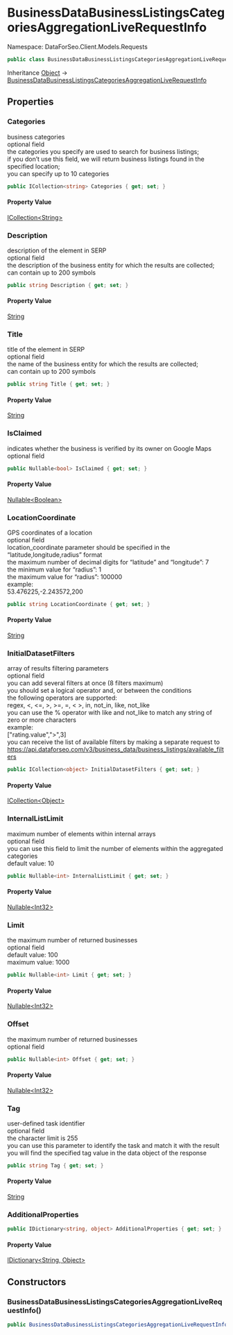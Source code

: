# BusinessDataBusinessListingsCategoriesAggregationLiveRequestInfo

Namespace: DataForSeo.Client.Models.Requests

```csharp
public class BusinessDataBusinessListingsCategoriesAggregationLiveRequestInfo
```

Inheritance [Object](https://docs.microsoft.com/en-us/dotnet/api/system.object) → [BusinessDataBusinessListingsCategoriesAggregationLiveRequestInfo](./dataforseo.client.models.requests.businessdatabusinesslistingscategoriesaggregationliverequestinfo.md)

## Properties

### **Categories**

business categories
 <br>optional field
 <br>the categories you specify are used to search for business listings;
 <br>if you don’t use this field, we will return business listings found in the specified location;
 <br>you can specify up to 10 categories

```csharp
public ICollection<string> Categories { get; set; }
```

#### Property Value

[ICollection&lt;String&gt;](https://docs.microsoft.com/en-us/dotnet/api/system.collections.generic.icollection-1)<br>

### **Description**

description of the element in SERP
 <br>optional field
 <br>the description of the business entity for which the results are collected;
 <br>can contain up to 200 symbols

```csharp
public string Description { get; set; }
```

#### Property Value

[String](https://docs.microsoft.com/en-us/dotnet/api/system.string)<br>

### **Title**

title of the element in SERP
 <br>optional field
 <br>the name of the business entity for which the results are collected;
 <br>can contain up to 200 symbols

```csharp
public string Title { get; set; }
```

#### Property Value

[String](https://docs.microsoft.com/en-us/dotnet/api/system.string)<br>

### **IsClaimed**

indicates whether the business is verified by its owner on Google Maps
 <br>optional field

```csharp
public Nullable<bool> IsClaimed { get; set; }
```

#### Property Value

[Nullable&lt;Boolean&gt;](https://docs.microsoft.com/en-us/dotnet/api/system.nullable-1)<br>

### **LocationCoordinate**

GPS coordinates of a location
 <br>optional field
 <br>location_coordinate parameter should be specified in the “latitude,longitude,radius” format
 <br>the maximum number of decimal digits for “latitude” and “longitude”: 7
 <br>the minimum value for “radius”: 1
 <br>the maximum value for “radius”: 100000
 <br>example:
 <br>53.476225,-2.243572,200

```csharp
public string LocationCoordinate { get; set; }
```

#### Property Value

[String](https://docs.microsoft.com/en-us/dotnet/api/system.string)<br>

### **InitialDatasetFilters**

array of results filtering parameters
 <br>optional field
 <br>you can add several filters at once (8 filters maximum)
 <br>you should set a logical operator and, or between the conditions
 <br>the following operators are supported:
 <br>regex, &lt;, &lt;=, &gt;, &gt;=, =, &lt; &gt;, in, not_in, like, not_like
 <br>you can use the % operator with like and not_like to match any string of zero or more characters
 <br>example:
 <br>["rating.value","&gt;",3]
 <br>you can receive the list of available filters by making a separate request to https://api.dataforseo.com/v3/business_data/business_listings/available_filters

```csharp
public ICollection<object> InitialDatasetFilters { get; set; }
```

#### Property Value

[ICollection&lt;Object&gt;](https://docs.microsoft.com/en-us/dotnet/api/system.collections.generic.icollection-1)<br>

### **InternalListLimit**

maximum number of elements within internal arrays
 <br>optional field
 <br>you can use this field to limit the number of elements within the aggregated categories
 <br>default value: 10

```csharp
public Nullable<int> InternalListLimit { get; set; }
```

#### Property Value

[Nullable&lt;Int32&gt;](https://docs.microsoft.com/en-us/dotnet/api/system.nullable-1)<br>

### **Limit**

the maximum number of returned businesses
 <br>optional field
 <br>default value: 100
 <br>maximum value: 1000

```csharp
public Nullable<int> Limit { get; set; }
```

#### Property Value

[Nullable&lt;Int32&gt;](https://docs.microsoft.com/en-us/dotnet/api/system.nullable-1)<br>

### **Offset**

the maximum number of returned businesses
 <br>optional field

```csharp
public Nullable<int> Offset { get; set; }
```

#### Property Value

[Nullable&lt;Int32&gt;](https://docs.microsoft.com/en-us/dotnet/api/system.nullable-1)<br>

### **Tag**

user-defined task identifier
 <br>optional field
 <br>the character limit is 255
 <br>you can use this parameter to identify the task and match it with the result
 <br>you will find the specified tag value in the data object of the response

```csharp
public string Tag { get; set; }
```

#### Property Value

[String](https://docs.microsoft.com/en-us/dotnet/api/system.string)<br>

### **AdditionalProperties**

```csharp
public IDictionary<string, object> AdditionalProperties { get; set; }
```

#### Property Value

[IDictionary&lt;String, Object&gt;](https://docs.microsoft.com/en-us/dotnet/api/system.collections.generic.idictionary-2)<br>

## Constructors

### **BusinessDataBusinessListingsCategoriesAggregationLiveRequestInfo()**

```csharp
public BusinessDataBusinessListingsCategoriesAggregationLiveRequestInfo()
```
